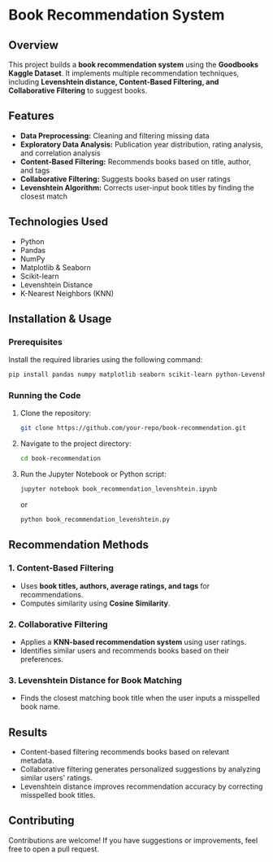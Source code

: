 # Book Recommendation System

## Overview
This project builds a **book recommendation system** using the **Goodbooks Kaggle Dataset**. It implements multiple recommendation techniques, including **Levenshtein distance, Content-Based Filtering, and Collaborative Filtering** to suggest books.

## Features
- **Data Preprocessing:** Cleaning and filtering missing data
- **Exploratory Data Analysis:** Publication year distribution, rating analysis, and correlation analysis
- **Content-Based Filtering:** Recommends books based on title, author, and tags
- **Collaborative Filtering:** Suggests books based on user ratings
- **Levenshtein Algorithm:** Corrects user-input book titles by finding the closest match

## Technologies Used
- Python
- Pandas
- NumPy
- Matplotlib & Seaborn
- Scikit-learn
- Levenshtein Distance
- K-Nearest Neighbors (KNN)

## Installation & Usage
### Prerequisites
Install the required libraries using the following command:
```bash
pip install pandas numpy matplotlib seaborn scikit-learn python-Levenshtein
```

### Running the Code
1. Clone the repository:
   ```bash
   git clone https://github.com/your-repo/book-recommendation.git
   ```
2. Navigate to the project directory:
   ```bash
   cd book-recommendation
   ```
3. Run the Jupyter Notebook or Python script:
   ```bash
   jupyter notebook book_recommendation_levenshtein.ipynb
   ```
   or
   ```bash
   python book_recommendation_levenshtein.py
   ```

## Recommendation Methods
### 1. Content-Based Filtering
- Uses **book titles, authors, average ratings, and tags** for recommendations.
- Computes similarity using **Cosine Similarity**.

### 2. Collaborative Filtering
- Applies a **KNN-based recommendation system** using user ratings.
- Identifies similar users and recommends books based on their preferences.

### 3. Levenshtein Distance for Book Matching
- Finds the closest matching book title when the user inputs a misspelled book name.

## Results
- Content-based filtering recommends books based on relevant metadata.
- Collaborative filtering generates personalized suggestions by analyzing similar users' ratings.
- Levenshtein distance improves recommendation accuracy by correcting misspelled book titles.

## Contributing
Contributions are welcome! If you have suggestions or improvements, feel free to open a pull request.
